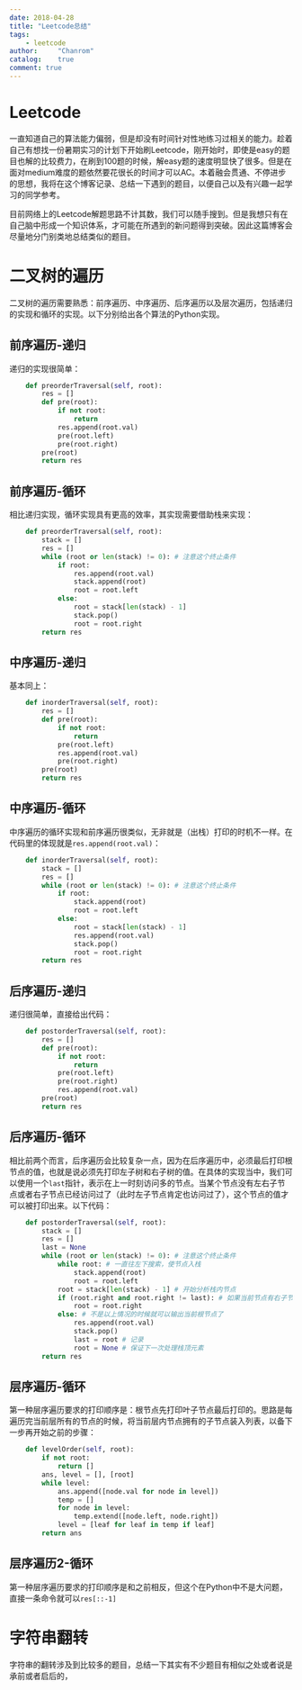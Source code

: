 ```yaml
---
date: 2018-04-28
title: "Leetcode总结"
tags:
    - leetcode
author:     "Chanrom"
catalog:    true
comment: true
---
```


# Leetcode

一直知道自己的算法能力偏弱，但是却没有时间针对性地练习过相关的能力。趁着自己有想找一份暑期实习的计划下开始刷Leetcode，刚开始时，即使是easy的题目也解的比较费力，在刷到100题的时候，解easy题的速度明显快了很多。但是在面对medium难度的题依然要花很长的时间才可以AC。本着融会贯通、不停进步的思想，我将在这个博客记录、总结一下遇到的题目，以便自己以及有兴趣一起学习的同学参考。

目前网络上的Leetcode解题思路不计其数，我们可以随手搜到。但是我想只有在自己脑中形成一个知识体系，才可能在所遇到的新问题得到突破。因此这篇博客会尽量地分门别类地总结类似的题目。


# 二叉树的遍历

二叉树的遍历需要熟悉：前序遍历、中序遍历、后序遍历以及层次遍历，包括递归的实现和循环的实现。以下分别给出各个算法的Python实现。

前序遍历-递归
-----
递归的实现很简单：
```python
    def preorderTraversal(self, root):
        res = []
        def pre(root):
            if not root:
                return 
            res.append(root.val)
            pre(root.left)
            pre(root.right)
        pre(root)
        return res
```

前序遍历-循环
-----
相比递归实现，循环实现具有更高的效率，其实现需要借助栈来实现：
```python
    def preorderTraversal(self, root):
        stack = []
        res = []
        while (root or len(stack) != 0): # 注意这个终止条件
            if root:
                res.append(root.val)
                stack.append(root)
                root = root.left
            else:
                root = stack[len(stack) - 1]
                stack.pop()
                root = root.right
        return res
```


中序遍历-递归
-----
基本同上：
```python
    def inorderTraversal(self, root):
        res = []
        def pre(root):
            if not root:
                return 
            pre(root.left)
            res.append(root.val)
            pre(root.right)
        pre(root)
        return res
```

中序遍历-循环
-----
中序遍历的循环实现和前序遍历很类似，无非就是（出栈）打印的时机不一样。在代码里的体现就是```res.append(root.val)```：
```python
    def inorderTraversal(self, root):
        stack = []
        res = []
        while (root or len(stack) != 0): # 注意这个终止条件
            if root:
                stack.append(root)
                root = root.left
            else:
                root = stack[len(stack) - 1]
                res.append(root.val)
                stack.pop()
                root = root.right
        return res
```


后序遍历-递归
-----
递归很简单，直接给出代码：
```python
    def postorderTraversal(self, root):
        res = []
        def pre(root):
            if not root:
                return 
            pre(root.left)
            pre(root.right)
            res.append(root.val)
        pre(root)
        return res
```

后序遍历-循环
-----
相比前两个而言，后序遍历会比较复杂一点，因为在后序遍历中，必须最后打印根节点的值，也就是说必须先打印左子树和右子树的值。在具体的实现当中，我们可以使用一个```last```指针，表示在上一时刻访问多的节点。当某个节点没有左右子节点或者右子节点已经访问过了（此时左子节点肯定也访问过了），这个节点的值才可以被打印出来。以下代码：
```python
    def postorderTraversal(self, root):
        stack = []
        res = []
        last = None
        while (root or len(stack) != 0): # 注意这个终止条件
            while root: # 一直往左下搜索，使节点入栈
                stack.append(root)
                root = root.left
            root = stack[len(stack) - 1] # 开始分析栈内节点
            if (root.right and root.right != last): # 如果当前节点有右子节点并且没被访问过，又要开始对右子树的访问
                root = root.right
            else: # 不是以上情况的时候就可以输出当前根节点了
                res.append(root.val)
                stack.pop()
                last = root # 记录
                root = None # 保证下一次处理栈顶元素
        return res
```


层序遍历-循环
-----
第一种层序遍历要求的打印顺序是：根节点先打印叶子节点最后打印的。思路是每遍历完当前层所有的节点的时候，将当前层内节点拥有的子节点装入列表，以备下一步再开始之前的步骤：
```python
    def levelOrder(self, root):
        if not root:
            return []
        ans, level = [], [root]
        while level:
            ans.append([node.val for node in level])
            temp = []
            for node in level:
                temp.extend([node.left, node.right])
            level = [leaf for leaf in temp if leaf]
        return ans
```

层序遍历2-循环
-----
第一种层序遍历要求的打印顺序是和之前相反，但这个在Python中不是大问题，直接一条命令就可以```res[::-1]```



# 字符串翻转

字符串的翻转涉及到比较多的题目，总结一下其实有不少题目有相似之处或者说是承前或者启后的，
